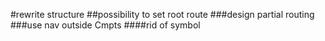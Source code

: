 #rewrite structure
##possibility to set root route
###design partial routing
###use nav outside Cmpts
####rid of symbol
